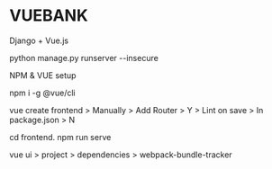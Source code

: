 # VUEBANK



Django + Vue.js

python manage.py runserver --insecure

NPM & VUE setup

npm i -g @vue/cli

vue create frontend > Manually > Add Router > Y > Lint on save > In package.json > N

cd frontend.
npm run serve

vue ui > project > dependencies > webpack-bundle-tracker



